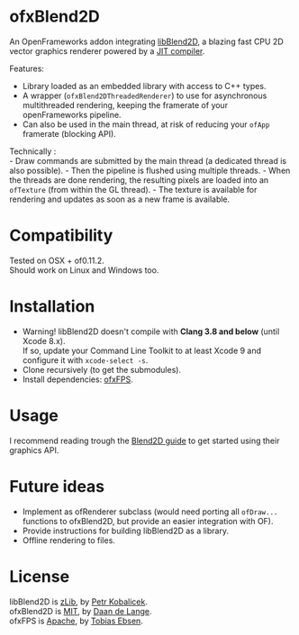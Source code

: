 # ofxBlend2D

An OpenFrameworks addon integrating [libBlend2D](https://blend2d.com/), a blazing fast CPU 2D vector graphics renderer powered by a [JIT compiler](https://en.wikipedia.org/wiki/Just-in-time_compilation).

Features:  
- Library loaded as an embedded library with access to C++ types.
- A wrapper (`ofxBlend2DThreadedRenderer`) to use for asynchronous multithreaded rendering, keeping the framerate of your openFrameworks pipeline.
- Can also be used in the main thread, at risk of reducing your `ofApp` framerate (blocking API).

Technically :  
	- Draw commands are submitted by the main thread (a dedicated thread is also possible).
	- Then the pipeline is flushed using multiple threads.
	- When the threads are done rendering, the resulting pixels are loaded into an `ofTexture` (from within the GL thread).
	- The texture is available for rendering and updates as soon as a new frame is available.

# Compatibility
Tested on OSX + of0.11.2.  
Should work on Linux and Windows too.

# Installation
- Warning! libBlend2D doesn't compile with **Clang 3.8 and below** (until Xcode 8.x).  
  If so, update your Command Line Toolkit to at least Xcode 9 and configure it with `xcode-select -s`.
- Clone recursively (to get the submodules).
- Install dependencies: [ofxFPS](https://github.com/tobiasebsen/ofxFps).

# Usage
I recommend reading trough the [Blend2D guide](https://blend2d.com/doc/getting-started.html) to get started using their graphics API.

# Future ideas
- Implement as ofRenderer subclass (would need porting all `ofDraw...` functions to ofxBlend2D, but provide an easier integration with OF).
- Provide instructions for building libBlend2D as a library.
- Offline rendering to files.

# License
libBlend2D is [zLib](https://github.com/blend2d/blend2d/blob/master/LICENSE.md), by [Petr Kobalicek](https://kobalicek.com).  
ofxBlend2D is [MIT](https://github.com/daandelange/ofxBlend2D/blob/master/LICENSE.md), by [Daan de Lange](https://daandelange.com/).  
ofxFPS is [Apache](https://github.com/tobiasebsen/ofxFps/blob/master/LICENSE), by [Tobias Ebsen](https://github.com/tobiasebsen).
